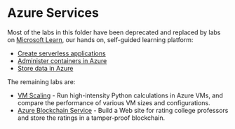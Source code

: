 # Azure Services

Most of the labs in this folder have been deprecated and replaced by labs on [Microsoft Learn](https://docs.microsoft.com/learn?WT.mc_id=academic-9938-jabenn), our hands on, self-guided learning platform:

* [Create serverless applications](https://docs.microsoft.com/learn/paths/create-serverless-applications/?WT.mc_id=academic-9938-jabenn)
* [Administer containers in Azure](https://docs.microsoft.com/learn/paths/administer-containers-in-azure/?WT.mc_id=academic-9938-jabenn)
* [Store data in Azure](https://docs.microsoft.com/learn/paths/store-data-in-azure/?WT.mc_id=academic-9938-jabenn)

The remaining labs are:

* [VM Scaling](./VM%20Scaling) - Run high-intensity Python calculations in Azure VMs, and compare the performance of various VM sizes and configurations.
* [Azure Blockchain Service](./Azure%20Blockchain%20Service) - Build a Web site for rating college professors and store the ratings in a tamper-proof blockchain.
